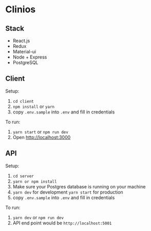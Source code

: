 # Clinios

## Stack

- React.js
- Redux
- Material-ui
- Node + Express
- PostgreSQL

## Client

Setup:

1. `cd client`
2. `npm install` or `yarn`
3. copy `.env.sample` into `.env` and fill in credentials

To run:

1. `yarn start` or `npm run dev`
2. Open [http://localhost:3000](http://localhost:3000)

## API

Setup:

1. `cd server`
2. `yarn or npm install`
3. Make sure your Postgres database is running on your machine
4. `yarn dev` for development `yarn start` for production
5. copy `.env.sample` into `.env` and fill in credentials

To run:

1. `yarn dev` or `npm run dev`
2. API end point would be `http://localhost:5001`
